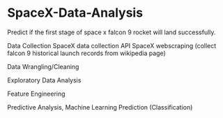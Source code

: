 # SpaceX-Data-Analysis
Predict if the first stage of space x falcon 9 rocket will land successfully.

Data Collection SpaceX data collection API SpaceX webscraping (collect falcon 9 historical launch records from wikipedia page)

Data Wrangling/Cleaning

Exploratory Data Analysis

Feature Engineering

Predictive Analysis, Machine Learning Prediction (Classification)

